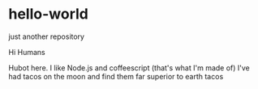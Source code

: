 # hello-world
just another repository

Hi Humans

Hubot here. I like Node.js and coffeescript (that's what I'm made of)
I've had tacos on the moon and find them far superior to earth tacos
